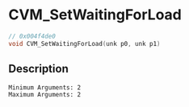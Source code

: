 # CVM_SetWaitingForLoad
```c
// 0x004f4de0
void CVM_SetWaitingForLoad(unk p0, unk p1)
```
## Description
```
Minimum Arguments: 2
Maximum Arguments: 2
```
